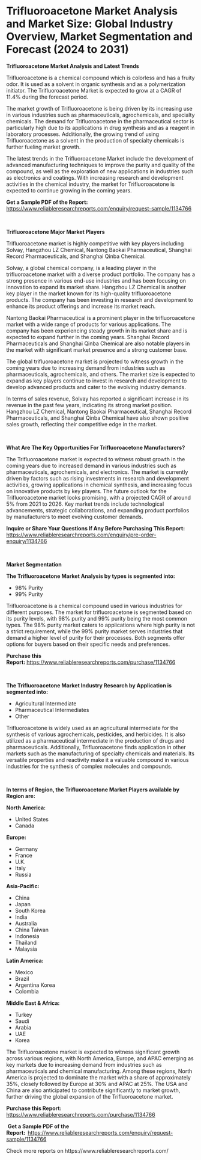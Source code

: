 <p><h1>Trifluoroacetone Market Analysis and Market Size: Global Industry Overview, Market Segmentation and Forecast (2024 to 2031)</h1></p><p><strong>Trifluoroacetone Market Analysis and Latest Trends</strong></p>
<p><p>Trifluoroacetone is a chemical compound which is colorless and has a fruity odor. It is used as a solvent in organic synthesis and as a polymerization initiator. The Trifluoroacetone Market is expected to grow at a CAGR of 11.4% during the forecast period. </p><p>The market growth of Trifluoroacetone is being driven by its increasing use in various industries such as pharmaceuticals, agrochemicals, and specialty chemicals. The demand for Trifluoroacetone in the pharmaceutical sector is particularly high due to its applications in drug synthesis and as a reagent in laboratory processes. Additionally, the growing trend of using Trifluoroacetone as a solvent in the production of specialty chemicals is further fueling market growth.</p><p>The latest trends in the Trifluoroacetone Market include the development of advanced manufacturing techniques to improve the purity and quality of the compound, as well as the exploration of new applications in industries such as electronics and coatings. With increasing research and development activities in the chemical industry, the market for Trifluoroacetone is expected to continue growing in the coming years.</p></p>
<p><strong>Get a Sample PDF of the Report:&nbsp;</strong> <a href="https://www.reliableresearchreports.com/enquiry/request-sample/1134766">https://www.reliableresearchreports.com/enquiry/request-sample/1134766</a></p>
<p>&nbsp;</p>
<p><strong>Trifluoroacetone Major Market Players</strong></p>
<p><p>Trifluoroacetone market is highly competitive with key players including Solvay, Hangzhou LZ Chemical, Nantong Baokai Pharmaceutical, Shanghai Record Pharmaceuticals, and Shanghai Qinba Chemical. </p><p>Solvay, a global chemical company, is a leading player in the trifluoroacetone market with a diverse product portfolio. The company has a strong presence in various end-use industries and has been focusing on innovation to expand its market share. Hangzhou LZ Chemical is another key player in the market known for its high-quality trifluoroacetone products. The company has been investing in research and development to enhance its product offerings and increase its market reach.</p><p>Nantong Baokai Pharmaceutical is a prominent player in the trifluoroacetone market with a wide range of products for various applications. The company has been experiencing steady growth in its market share and is expected to expand further in the coming years. Shanghai Record Pharmaceuticals and Shanghai Qinba Chemical are also notable players in the market with significant market presence and a strong customer base.</p><p>The global trifluoroacetone market is projected to witness growth in the coming years due to increasing demand from industries such as pharmaceuticals, agrochemicals, and others. The market size is expected to expand as key players continue to invest in research and development to develop advanced products and cater to the evolving industry demands.</p><p>In terms of sales revenue, Solvay has reported a significant increase in its revenue in the past few years, indicating its strong market position. Hangzhou LZ Chemical, Nantong Baokai Pharmaceutical, Shanghai Record Pharmaceuticals, and Shanghai Qinba Chemical have also shown positive sales growth, reflecting their competitive edge in the market.</p></p>
<p>&nbsp;</p>
<p><strong>What Are The Key Opportunities For Trifluoroacetone Manufacturers?</strong></p>
<p><p>The Trifluoroacetone market is expected to witness robust growth in the coming years due to increased demand in various industries such as pharmaceuticals, agrochemicals, and electronics. The market is currently driven by factors such as rising investments in research and development activities, growing applications in chemical synthesis, and increasing focus on innovative products by key players. The future outlook for the Trifluoroacetone market looks promising, with a projected CAGR of around 5% from 2021 to 2026. Key market trends include technological advancements, strategic collaborations, and expanding product portfolios by manufacturers to meet evolving customer demands.</p></p>
<p><strong>Inquire or Share Your Questions If Any Before Purchasing This Report:</strong> <a href="https://www.reliableresearchreports.com/enquiry/pre-order-enquiry/1134766">https://www.reliableresearchreports.com/enquiry/pre-order-enquiry/1134766</a></p>
<p>&nbsp;</p>
<p><strong>Market Segmentation</strong></p>
<p><strong>The Trifluoroacetone Market Analysis by types is segmented into:</strong></p>
<p><ul><li>98% Purity</li><li>99% Purity</li></ul></p>
<p><p>Trifluoroacetone is a chemical compound used in various industries for different purposes. The market for trifluoroacetone is segmented based on its purity levels, with 98% purity and 99% purity being the most common types. The 98% purity market caters to applications where high purity is not a strict requirement, while the 99% purity market serves industries that demand a higher level of purity for their processes. Both segments offer options for buyers based on their specific needs and preferences.</p></p>
<p><strong>Purchase this Report:&nbsp;</strong><a href="https://www.reliableresearchreports.com/purchase/1134766">https://www.reliableresearchreports.com/purchase/1134766</a></p>
<p>&nbsp;</p>
<p><strong>The Trifluoroacetone Market Industry Research by Application is segmented into:</strong></p>
<p><ul><li>Agricultural Intermediate</li><li>Pharmaceutical Intermediates</li><li>Other</li></ul></p>
<p><p>Trifluoroacetone is widely used as an agricultural intermediate for the synthesis of various agrochemicals, pesticides, and herbicides. It is also utilized as a pharmaceutical intermediate in the production of drugs and pharmaceuticals. Additionally, Trifluoroacetone finds application in other markets such as the manufacturing of specialty chemicals and materials. Its versatile properties and reactivity make it a valuable compound in various industries for the synthesis of complex molecules and compounds.</p></p>
<p>&nbsp;</p>
<p><strong>In terms of Region, the Trifluoroacetone Market Players available by Region are:</strong></p>
<p>
    <p> <strong> North America: </strong>
        <ul>
            <li>United States</li>
            <li>Canada</li>
        </ul>
        </p> 
    <p> <strong> Europe: </strong>
        <ul>
            <li>Germany</li>
            <li>France</li>
            <li>U.K.</li>
            <li>Italy</li>
            <li>Russia</li>
        </ul>
        </p> 
    <p> <strong> Asia-Pacific: </strong>
        <ul>
            <li>China</li>
            <li>Japan</li>
            <li>South Korea</li>
            <li>India</li>
            <li>Australia</li>
            <li>China Taiwan</li>
            <li>Indonesia</li>
            <li>Thailand</li>
            <li>Malaysia</li>
        </ul>
        </p> 
    <p> <strong> Latin America: </strong>
        <ul>
            <li>Mexico</li>
            <li>Brazil</li>
            <li>Argentina Korea</li>
            <li>Colombia</li>
        </ul>
        </p> 
    <p> <strong> Middle East & Africa: </strong>
        <ul>
            <li>Turkey</li>
            <li>Saudi</li>
            <li>Arabia</li>
            <li>UAE</li>
            <li>Korea</li>
        </ul>
    </p>
    </p>
<p><p>The Trifluoroacetone market is expected to witness significant growth across various regions, with North America, Europe, and APAC emerging as key markets due to increasing demand from industries such as pharmaceuticals and chemical manufacturing. Among these regions, North America is projected to dominate the market with a share of approximately 35%, closely followed by Europe at 30% and APAC at 25%. The USA and China are also anticipated to contribute significantly to market growth, further driving the global expansion of the Trifluoroacetone market.</p></p>
<p><strong>Purchase this Report: </strong><a href="https://www.reliableresearchreports.com/purchase/1134766">https://www.reliableresearchreports.com/purchase/1134766</a></p>
<p>&nbsp;<strong>Get a Sample PDF of the Report:&nbsp;&nbsp;</strong><a href="https://www.reliableresearchreports.com/enquiry/request-sample/1134766">https://www.reliableresearchreports.com/enquiry/request-sample/1134766</a></p>
<p><strong></strong></p>
<p>Check more reports on https://www.reliableresearchreports.com/</p>